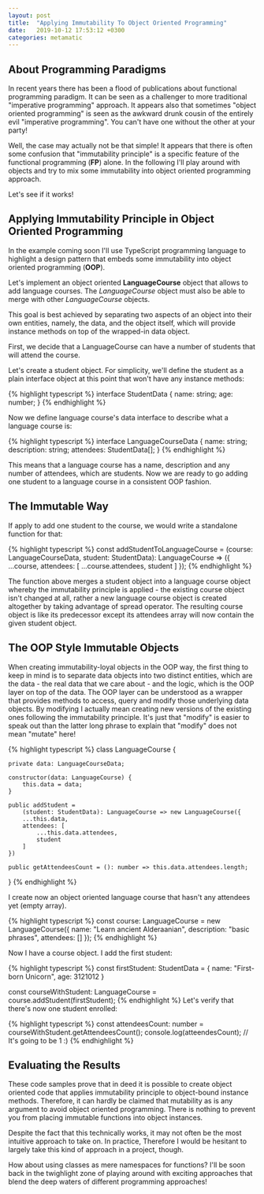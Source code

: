 ```yaml
---
layout: post
title:  "Applying Immutability To Object Oriented Programming"
date:   2019-10-12 17:53:12 +0300
categories: metamatic
---
```


## About Programming Paradigms

In recent years there has been a flood of publications about functional programming
paradigm. It can be seen as a challenger to more traditional "imperative programming" approach. It appears also that
sometimes "object oriented programming" is seen as the awkward drunk cousin 
of the entirely evil "imperative programming". You can't have one without the other at your party! 

Well, the case may actually not be that simple! It appears that there is often some confusion 
that "immutability principle" is a specific feature of the functional programming (**FP**) alone.
In the following I'll play around with objects and try to mix some immutability into object oriented programming approach.

Let's see if it works!

## Applying Immutability Principle in Object Oriented Programming

In the example coming soon I'll use TypeScript programming language to highlight a design
pattern that embeds some immutability into object oriented programming (**OOP**).

Let's implement an object oriented **LanguageCourse** object that allows to add language courses. The
*LanguageCourse* object must also be able to merge with other *LanguageCourse* objects.

This goal is best achieved by separating two aspects of an object into their own entities, namely, the data, and the object
itself, which will provide instance methods on top of the wrapped-in data object.

First, we decide that a LanguageCourse can have a number of students that will attend the course.

Let's create a student object. For simplicity, we'll define the student as a plain interface object at this point 
that won't have any instance methods:

{% highlight typescript %}
interface StudentData {
  name: string;
  age: number;
}
{% endhighlight %}

Now we define language course's data interface to describe what a language course is: 

{% highlight typescript %}
interface LanguageCourseData {
   name: string;
   description: string;
   attendees: StudentData[];
}
{% endhighlight %}

This means that a language course has a name, description and any number of attendees, which are students.
Now we are ready to go adding one student to a language course in a consistent OOP fashion. 

## The Immutable Way

If apply  to add one student to the course, 
we would write a standalone function for that:

{% highlight typescript %}
const addStudentToLanguageCourse = 
    (course: LanguageCourseData, student: StudentData): LanguageCourse => ({
    ...course,
    attendees: [
        ...course.attendees,
        student
    ]
});
{% endhighlight %}

The function above merges a student object into a language course object whereby the immutability 
principle is applied - the existing course object isn't changed at all, rather a new language course object
is created altogether by taking advantage of spread operator.
The resulting course object is like its predecessor except its attendees array will now contain the given student object.

## The OOP Style Immutable Objects

When creating immutability-loyal objects in the OOP way, the first thing to keep in mind is to separate data objects
into two distinct entities, which are the data - the real data that we care about - and the logic, which is the
OOP layer on top of the data. The OOP layer can be understood as a wrapper that provides methods to access, query and
modify those underlying data objects. By modifying I actually mean creating new versions of the existing ones following
the immutability principle. It's just that "modify" is easier to speak out than the latter long phrase to explain
that "modify" does not mean "mutate" here!

{% highlight typescript %}
class LanguageCourse {

    private data: LanguageCourseData;
    
    constructor(data: LanguageCourse) {
        this.data = data;
    }
    
    public addStudent = 
        (student: StudentData): LanguageCourse => new LanguageCourse({
        ...this.data,
        attendees: [
            ...this.data.attendees,
            student
        ]
    })
    
    public getAttendeesCount = (): number => this.data.attendees.length;
}
{% endhighlight %}

I create now an object oriented language course that hasn't any attendees yet (empty array).

{% highlight typescript %}
const course: LanguageCourse = new LanguageCourse({
    name: "Learn ancient Alderaanian",
    description: "basic phrases",
    attendees: []
});
{% endhighlight %}

Now I have a course object. I add the first student:

{% highlight typescript %}
const firstStudent: StudentData = {
  name: "First-born Unicorn",
  age: 3121012
}

const courseWithStudent: LanguageCourse = course.addStudent(firstStudent);
{% endhighlight %}
Let's verify that there's now one student enrolled:

{% highlight typescript %}
const attendeesCount: number = courseWithStudent.getAttendeesCount();
console.log(atteendesCount);
// It's going to be 1 :)
{% endhighlight %}

## Evaluating the Results

These code samples prove that in deed it is possible to create object oriented
code that applies immutability principle to object-bound instance methods. Therefore,
it can hardly be claimed that mutability as is any argument to avoid object 
oriented programming. There is nothing to prevent you from placing
immutable functions into object instances.

Despite the fact that this technically works, it may not often 
be the most intuitive approach to take on. In practice,
Therefore I would be hesitant to largely take this kind of approach in a project, though.

How about using classes as mere namespaces for functions? 
I'll be soon back in the twighlight zone of playing around
with exciting approaches that blend the deep waters of different programming approaches!
